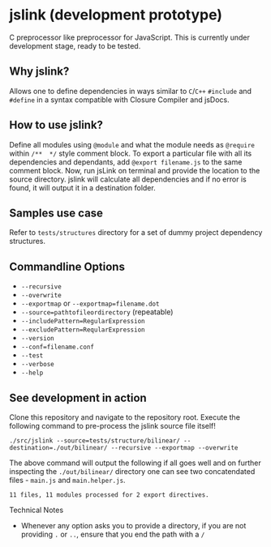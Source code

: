 jslink (development prototype)
================================

C preprocessor like preprocessor for JavaScript. This is currently under development stage, ready to be tested.

Why jslink?
-------------
Allows one to define dependencies in ways similar to `C`/`C++` `#include` and `#define` in a syntax compatible with
Closure Compiler and jsDocs.

How to use jslink?
--------------------

Define all modules using `@module` and what the module needs as `@require` within `/**  */` style comment block. To
export a particular file with all its dependencies and dependants, add `@export filename.js` to the same comment block.
Now, run jsLink on terminal and provide the location to the source directory. jslink will calculate all dependencies
and if no error is found, it will output it in a destination folder.

Samples use case
----------------
Refer to `tests/structures` directory for a set of dummy project dependency structures.


Commandline Options
-------------------
- `--recursive`
- `--overwrite`
- `--exportmap` or `--exportmap=filename.dot`
- `--source=pathtofileordirectory` (repeatable)
- `--includePattern=RegularExpression`
- `--excludePattern=ReqularExpression`
- `--version`
- `--conf=filename.conf`
- `--test`
- `--verbose`
- `--help`


See development in action
-------------------------
Clone this repository and navigate to the repository root. Execute the following command to pre-process the jslink
source file itself!

```
./src/jslink --source=tests/structure/bilinear/ --destination=./out/bilinear/ --recursive --exportmap --overwrite
```

The above command will output the following if all goes well and on further inspecting the `./out/bilinear/` directory
one can see two concatendated files - `main.js` and `main.helper.js`.

```
11 files, 11 modules processed for 2 export directives.
```

Technical Notes
- Whenever any option asks you to provide a directory, if you are not providing `.` or `..`, ensure that you end the
  path with a `/`